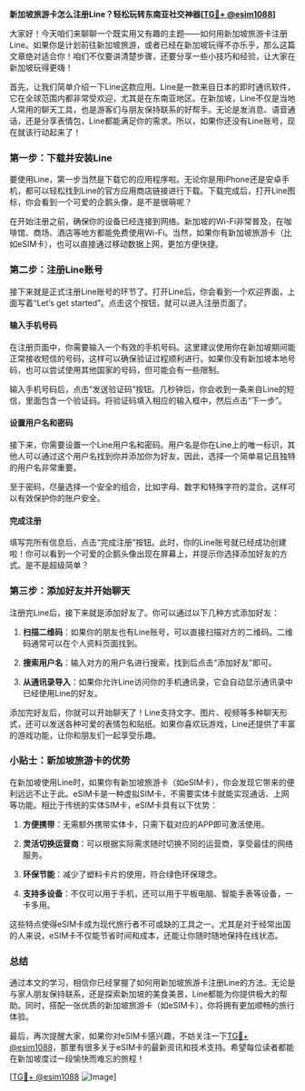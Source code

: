 **新加坡旅游卡怎么注册Line？轻松玩转东南亚社交神器[[TG💪+ @esim1088](https://t.me/s/esim1088)]**

大家好！今天咱们来聊聊一个既实用又有趣的主题——如何用新加坡旅游卡注册Line。如果你是计划前往新加坡旅游，或者已经在新加坡玩得不亦乐乎，那么这篇文章绝对适合你！咱们不仅要讲清楚步骤，还要分享一些小技巧和经验，让大家在新加坡玩得更嗨！

首先，让我们简单介绍一下Line这款应用。Line是一款来自日本的即时通讯软件，它在全球范围内都非常受欢迎，尤其是在东南亚地区。在新加坡，Line不仅是当地人常用的聊天工具，也是游客们与朋友保持联系的好帮手。无论是发消息、语音通话，还是分享表情包，Line都能满足你的需求。所以，如果你还没有Line账号，现在就该行动起来了！

### 第一步：下载并安装Line

要使用Line，第一步当然是下载它的应用程序啦。无论你是用iPhone还是安卓手机，都可以轻松找到Line的官方应用商店链接进行下载。下载完成后，打开Line图标，你会看到一个可爱的企鹅头像，是不是很萌呢？

在开始注册之前，确保你的设备已经连接到网络。新加坡的Wi-Fi非常普及，在咖啡馆、商场、酒店等地方都能免费使用Wi-Fi。当然，如果你有新加坡旅游卡（比如eSIM卡），也可以直接通过移动数据上网，更加方便快捷。

### 第二步：注册Line账号

接下来就是正式注册Line账号的环节了。打开Line后，你会看到一个欢迎界面，上面写着“Let’s get started”。点击这个按钮，就可以进入注册页面了。

#### 输入手机号码

在注册页面中，你需要输入一个有效的手机号码。这里建议使用你在新加坡期间能正常接收短信的号码，这样可以确保验证过程顺利进行。如果你没有新加坡本地号码，也可以尝试使用其他国家的号码，但可能会有一些限制。

输入手机号码后，点击“发送验证码”按钮。几秒钟后，你会收到一条来自Line的短信，里面包含一个验证码。将验证码填入相应的输入框中，然后点击“下一步”。

#### 设置用户名和密码

接下来，你需要设置一个Line用户名和密码。用户名是你在Line上的唯一标识，其他人可以通过这个用户名找到你并添加你为好友。因此，选择一个简单易记且独特的用户名非常重要。

至于密码，尽量选择一个安全的组合，比如字母、数字和特殊字符的混合。这样可以有效保护你的账户安全。

#### 完成注册

填写完所有信息后，点击“完成注册”按钮。此时，你的Line账号就已经成功创建啦！你可以看到一个可爱的企鹅头像出现在屏幕上，并提示你选择添加好友的方式。是不是超级简单？

### 第三步：添加好友并开始聊天

注册完Line后，接下来就是添加好友了。你可以通过以下几种方式添加好友：

1. **扫描二维码**：如果你的朋友也有Line账号，可以直接扫描对方的二维码。二维码通常可以在个人资料页面找到。
   
2. **搜索用户名**：输入对方的用户名进行搜索，找到后点击“添加好友”即可。

3. **从通讯录导入**：如果你允许Line访问你的手机通讯录，它会自动显示通讯录中已经使用Line的好友。

添加完好友后，你就可以开始聊天了！Line支持文字、图片、视频等多种聊天形式，还可以发送各种可爱的表情包和贴纸。如果你喜欢玩游戏，Line还提供了丰富的游戏功能，让你和朋友们一起享受乐趣。

### 小贴士：新加坡旅游卡的优势

在新加坡使用Line时，如果你有新加坡旅游卡（如eSIM卡），你会发现它带来的便利远远不止于此。eSIM卡是一种虚拟SIM卡，不需要实体卡就能实现通话、上网等功能。相比于传统的实体SIM卡，eSIM卡具有以下优势：

1. **方便携带**：无需额外携带实体卡，只需下载对应的APP即可激活使用。
   
2. **灵活切换运营商**：可以根据实际需求随时切换不同的运营商，享受最佳的网络服务。

3. **环保节能**：减少了塑料卡片的使用，符合绿色环保理念。

4. **支持多设备**：不仅可以用于手机，还可以用于平板电脑、智能手表等设备，一卡多用。

这些特点使得eSIM卡成为现代旅行者不可或缺的工具之一。尤其是对于经常出国的人来说，eSIM卡不仅能节省时间和成本，还能让你随时随地保持在线状态。

### 总结

通过本文的学习，相信你已经掌握了如何用新加坡旅游卡注册Line的方法。无论是与家人朋友保持联系，还是探索新加坡的美食美景，Line都能为你提供极大的帮助。同时，搭配一张优质的新加坡旅游卡（如eSIM卡），你将拥有更加顺畅的旅行体验。

最后，再次提醒大家，如果你对eSIM卡感兴趣，不妨关注一下[TG💪+ @esim1088](https://t.me/s/esim1088)，那里有很多关于eSIM卡的最新资讯和技术支持。希望每位读者都能在新加坡度过一段愉快而难忘的旅程！

[[TG💪+ @esim1088](https://t.me/s/esim1088) ![Image](https://i.postimg.cc/4NQfJmqS/Snipaste-2025-05-13-00-14-12.png)]